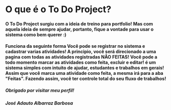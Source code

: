 <h1> O que é o To Do Project?</h1>


<h4> O To Do Project surgiu com a ideia de treino para portfolio! 
 Mas com aquela ideia de sempre ajudar, portanto, fique a vontade para usar o sistema
 como bem querer :)
</h4>

<h4> Funciona da seguinte forma 
Você pode se registrar no sistema e cadastrar varias atividades!
A principio, você será direcionado a uma pagina com todas as atividades registradas NÃO FEITAS!
Você pode a todo momento marcar as atividades como feita, excluir e editar!
é um sistema simples com intuito de ajudar, estudantes e trabalhos em gerais!
Assim que você marca uma atividade como feita, a mesma irá para a aba "Feitas".
Fazendo assim, você ter controle total do seu fluxo de trabalhos!

</h4>

<h5> Obrigado por visitar meu perfil! </h5>
<h5> José Adauto Albarraz Barbosa </h5>

